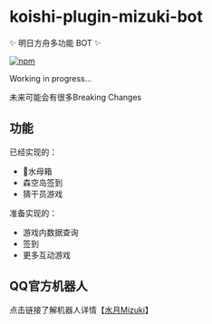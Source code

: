 # koishi-plugin-mizuki-bot

✨ 明日方舟多功能 BOT ✨

[![npm](https://img.shields.io/npm/v/koishi-plugin-mizuki-bot?style=flat-square)](https://www.npmjs.com/package/koishi-plugin-mizuki-bot)

Working in progress...

未来可能会有很多Breaking Changes

## 功能

已经实现的：

+ 🪼水母箱
+ 森空岛签到
+ 猜干员游戏

准备实现的：

+ 游戏内数据查询
+ 签到
+ 更多互动游戏

## QQ官方机器人

点击链接了解机器人详情【[水月Mizuki](https://bot.q.qq.com/s/4rlx30zdu?id=102091844)】

